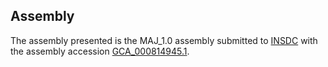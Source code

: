 

Assembly
--------

The assembly presented is the MAJ\_1.0 assembly submitted to
[INSDC](http://www.insdc.org) with the assembly accession
[GCA\_000814945.1](http://www.ebi.ac.uk/ena/data/view/GCA_000814945.1).
